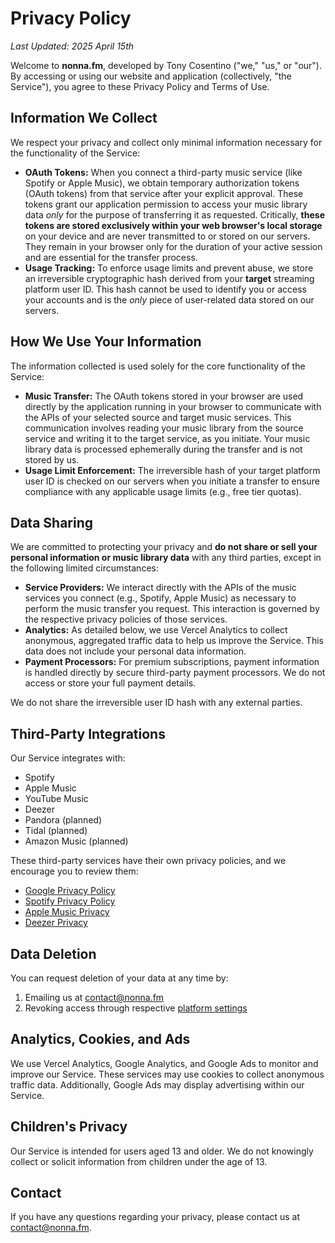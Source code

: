 # Privacy Policy

_Last Updated: 2025 April 15th_

Welcome to **nonna.fm**, developed by Tony Cosentino ("we," "us," or "our"). By accessing or using our website and application (collectively, "the Service"), you agree to these Privacy Policy and Terms of Use.

## Information We Collect

We respect your privacy and collect only minimal information necessary for the functionality of the Service:

- **OAuth Tokens:** When you connect a third-party music service (like Spotify or Apple Music), we obtain temporary authorization tokens (OAuth tokens) from that service after your explicit approval. These tokens grant our application permission to access your music library data _only_ for the purpose of transferring it as requested. Critically, **these tokens are stored exclusively within your web browser's local storage** on your device and are never transmitted to or stored on our servers. They remain in your browser only for the duration of your active session and are essential for the transfer process.
- **Usage Tracking:** To enforce usage limits and prevent abuse, we store an irreversible cryptographic hash derived from your **target** streaming platform user ID. This hash cannot be used to identify you or access your accounts and is the _only_ piece of user-related data stored on our servers.

## How We Use Your Information

The information collected is used solely for the core functionality of the Service:

- **Music Transfer:** The OAuth tokens stored in your browser are used directly by the application running in your browser to communicate with the APIs of your selected source and target music services. This communication involves reading your music library from the source service and writing it to the target service, as you initiate. Your music library data is processed ephemerally during the transfer and is not stored by us.
- **Usage Limit Enforcement:** The irreversible hash of your target platform user ID is checked on our servers when you initiate a transfer to ensure compliance with any applicable usage limits (e.g., free tier quotas).

## Data Sharing

We are committed to protecting your privacy and **do not share or sell your personal information or music library data** with any third parties, except in the following limited circumstances:

- **Service Providers:** We interact directly with the APIs of the music services you connect (e.g., Spotify, Apple Music) as necessary to perform the music transfer you request. This interaction is governed by the respective privacy policies of those services.
- **Analytics:** As detailed below, we use Vercel Analytics to collect anonymous, aggregated traffic data to help us improve the Service. This data does not include your personal data information.
- **Payment Processors:** For premium subscriptions, payment information is handled directly by secure third-party payment processors. We do not access or store your full payment details.

We do not share the irreversible user ID hash with any external parties.

## Third-Party Integrations

Our Service integrates with:

- Spotify
- Apple Music
- YouTube Music
- Deezer
- Pandora (planned)
- Tidal (planned)
- Amazon Music (planned)

These third-party services have their own privacy policies, and we encourage you to review them:

- [Google Privacy Policy](http://www.google.com/policies/privacy)
- [Spotify Privacy Policy](https://www.spotify.com/legal/privacy-policy/)
- [Apple Music Privacy](https://www.apple.com/legal/privacy/data/en/apple-music/)
- [Deezer Privacy](https://www.deezer.com/legal/personal-datas)

## Data Deletion

You can request deletion of your data at any time by:

1. Emailing us at [contact@nonna.fm](mailto:contact@nonna.fm)
2. Revoking access through respective [platform settings](TERMS.md#integrations)

## Analytics, Cookies, and Ads

We use Vercel Analytics, Google Analytics, and Google Ads to monitor and improve our Service. These services may use cookies to collect anonymous traffic data. Additionally, Google Ads may display advertising within our Service.

## Children's Privacy

Our Service is intended for users aged 13 and older. We do not knowingly collect or solicit information from children under the age of 13.

## Contact

If you have any questions regarding your privacy, please contact us at [contact@nonna.fm](mailto:contact@nonna.fm).
